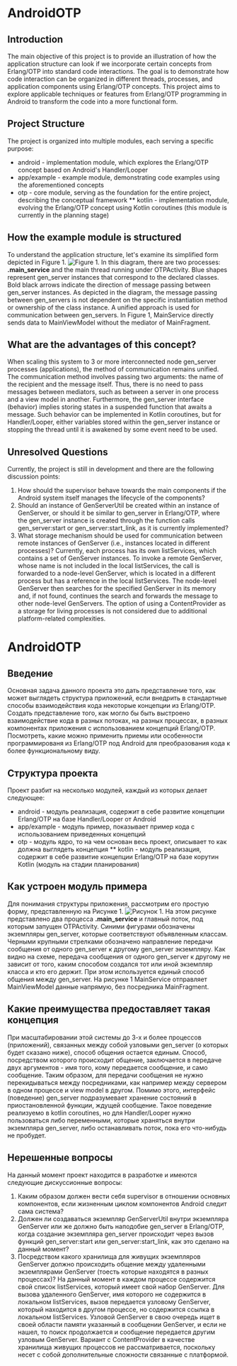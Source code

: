 # AndroidOTP

## Introduction
The main objective of this project is to provide an illustration of how the application structure 
can look if we incorporate certain concepts from Erlang/OTP into standard code interactions.
The goal is to demonstrate how code interaction can be organized in different threads, processes, 
and application components using Erlang/OTP concepts. This project aims to explore applicable 
techniques or features from Erlang/OTP programming in Android to transform the code into a more 
functional form.

## Project Structure
The project is organized into multiple modules, each serving a specific purpose:
* android - implementation module, which explores the Erlang/OTP concept based on Android's 
Handler/Looper
* app/example - example module, demonstrating code examples using the aforementioned concepts
* otp - core module, serving as the foundation for the entire project, describing the conceptual 
framework 
** kotlin - implementation module, evolving the Erlang/OTP concept using Kotlin coroutines (this 
module is currently in the planning stage)

## How the example module is structured
To understand the application structure, let's examine its simplified form depicted in Figure 1.
<img src='pictures/picture_1.png' alt='Figure 1.'>
In this diagram, there are two processes: **.main_service** and the main thread running under 
OTPActivity. Blue shapes represent gen_server instances that correspond to the declared classes.
Bold black arrows indicate the direction of message passing between gen_server instances. As 
depicted in the diagram, the message passing between gen_servers is not dependent on the specific 
instantiation method or ownership of the class instance. A unified approach is used for
communication between gen_servers. In Figure 1, MainService directly sends data to MainViewModel 
without the mediator of MainFragment.

## What are the advantages of this concept?
When scaling this system to 3 or more interconnected node gen_server processes (applications), the
method of communication remains unified. The communication method involves passing two arguments:
the name of the recipient and the message itself. Thus, there is no need to pass messages between
mediators, such as between a server in one process and a view model in another. Furthermore, 
the gen_server interface (behavior) implies storing states in a suspended function that awaits a
message. Such behavior can be implemented in Kotlin coroutines, but for Handler/Looper, either 
variables stored within the gen_server instance or stopping the thread until it is awakened by some 
event need to be used.

## Unresolved Questions
Currently, the project is still in development and there are the following discussion points:
1) How should the supervisor behave towards the main components if the Android system itself manages
the lifecycle of the components?
2) Should an instance of GenServerUtil be created within an instance of GenServer, or should it be
similar to gen_server in Erlang/OTP, where the gen_server instance is created through the function
calls gen_server:start or gen_server:start_link, as it is currently implemented?
3) What storage mechanism should be used for communication between remote instances of GenServer 
(i.e., instances located in different processes)? Currently, each process has its own listServices,
which contains a set of GenServer instances. To invoke a remote GenServer, whose name is not
included in the local listServices, the call is forwarded to a node-level GenServer, which is 
located in a different process but has a reference in the local listServices. The node-level
GenServer then searches for the specified GenServer in its memory and, if not found, continues the 
search and forwards the message to other node-level GenServers. The option of using a 
ContentProvider as a storage for living processes is not considered due to additional 
platform-related complexities.



# AndroidOTP

## Введение
Основная задача данного проекта это дать представление того, как может выглядеть структура 
приложений, если внедрить в стандартные способы взаимодействия кода некоторые концепции из 
Erlang/OTP. Создать представление того, как могло бы быть выстроено взаимодействие кода в разных 
потоках, на разных процессах, в разных компонентах приложения с использованием концепций Erlang/OTP. 
Посмотреть, какие можно применить приемы или особенности программированя из Erlang/OTP под Android
для преобразования кода к более функциональному виду.

## Структура проекта
Проект разбит на несколько модулей, каждый из которых делает следующее:
* android - модуль реализация, содержит в себе развитие концепции Erlang/OTP на базе Handler/Looper
от Android
* app/example - модуль пример, показывает пример кода с использованием приведенных концепций
* otp - модуль ядро, то на чем основан весь проект, описывает то как должна выглядеть концепция
** kotlin - модуль реализация, содержит в себе развитие концепции Erlang/OTP на базе корутин Kotlin
   (модуль на стадии планирования)

## Как устроен модуль примера
Для понимания структуры приложения, рассмотрим его простую форму, представленную на Рисунке 1.
<img src="pictures/picture_1.png" alt="Рисунок 1.">
На этом рисунке представлено два процесса **.main_service** и главный поток, под которым запущен
OTPActivity. Синими фигурами обозначены экземпляры gen_server, которые соответствуют объявленным 
классам. Черными крупными стрелками обозначено направление передачи сообщения от одного gen_server
к другому gen_server экземпляру. Как видно на схеме, передача сообщения от одного gen_server к 
другому не зависит от того, каким способом создался тот или иной экземпляр класса и кто его держит.
При этом используется единый способ общения между gen_server. На рисунке 1 MainService отправляет
MainViewModel данные напрямую, без посредника MainFragment.

## Какие преимущества предоставляет такая концепция
При масштабировании этой системы до 3-х и более процессов (приложений), связанных между собой 
узловыми gen_server (о которых будет сказано ниже), способ общения остается единым. Способ, 
посредством которого происходит общение, заключается в передаче двух аргументов - имя того, кому 
передается сообщение, и само сообщение. Таким образом, для передачи сообщения не нужно 
перекидываться между посредниками, как например между сервером в одном процессе и view model в 
другом. Помимо этого, интерфейс (поведение) gen_server подразумевает хранение состояний в 
приостановленной функции, ждущей сообщение. Такое поведение реализуемо в kotlin coroutines, но для 
Handler/Looper нужно пользоваться либо переменными, которые храняться внутри экземпляра gen_server,
либо останавливать поток, пока его что-нибудь не пробудет.

## Нерешенные вопросы
На данный момент проект находится в разработке и имеются следующие дискуссионные вопросы:
1) Каким образом должен вести себя supervisor в отношении основных компонентов, если жизненным 
циклом компонентов Android следит сама система?
2) Должен ли создаваться экземпляр GenServerUtil внутри экземпляра GenServer или же должно быть
наподобие gen_server в Erlang/OTP, когда создание экземпляра gen_server происходит через вызов
функций gen_server:start или gen_server:start_link, как это сделано на данный момент?
3) Посредством какого хранилища для живущих экземпляров GenServer должно происходить общение между 
удаленными экземплярами GenServer (тоесть которые находятся в разных процессах)? На данный момент
в каждом процессе содержится свой список listServices, который имеет свой набор GenServer. Для
вызова удаленного GenServer, имя которого не содержится в локальном listServices, вызов передается
узловому GenServer, который находится в другом процессе, но содержится ссылка в локальном 
listServices. Узловой GenServer в свою очередь ищет в своей области памяти указанный в сообщении
GenServer, и если не нашел, то поиск продолжается и сообщение передается другим узловым GenServer.
Вариант с ContentProvider в качестве хранилища живущих процессов не рассматривается, поскольку 
несет с собой дополнительные сложности связанные с платформой.